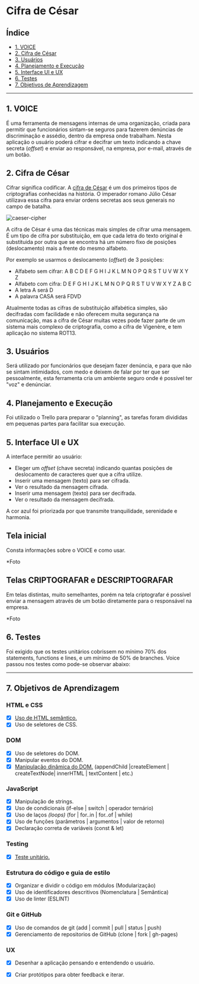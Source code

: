 # Cifra de César

## Índice

* [1. VOICE](#1-voice)
* [2. Cifra de César](#2-cifra-de-cesar) 
* [3. Usuários](#3-Usuários)
* [4. Planejamento e Execução](#4-planejamento-e-execução)
* [5. Interface UI e UX](#5-Interface-UI-e-UX)
* [6. Testes](#6-Testes)
* [7. Objetivos de Aprendizagem](#7-objetivos-de-aprendizagem)

***


## 1. VOICE

É uma ferramenta de mensagens internas de uma organização, criada para permitir 
que funcionários sintam-se seguros para fazerem denúncias de discriminação e 
assédio, dentro da empresa onde trabalham.
Nesta aplicação o usuário poderá cifrar e decifrar um texto indicando a chave 
secreta (_offset_) e enviar ao responsável, na empresa, por e-mail, através 
de um botão.

## 2. Cifra de César

Cifrar significa codificar. A [cifra de
César](https://pt.wikipedia.org/wiki/Cifra_de_C%C3%A9sar) é um dos primeiros
tipos de criptografias conhecidas na história. O imperador romano Júlio César
utilizava essa cifra para enviar ordens secretas aos seus generais no campo de
batalha.

![caeser-cipher](https://user-images.githubusercontent.com/11894994/60990999-07ffdb00-a320-11e9-87d0-b7c291bc4cd1.png)

A cifra de César é uma das técnicas mais simples de cifrar uma mensagem. É um
tipo de cifra por substituição, em que cada letra do texto original é
substituida por outra que se encontra há um número fixo de posições
(deslocamento) mais a frente do mesmo alfabeto.

Por exemplo se usarmos o deslocamento (_offset_) de 3 posições:

* Alfabeto sem cifrar: A B C D E F G H I J K L M N O P Q R S T U V W X Y Z
* Alfabeto com cifra:  D E F G H I J K L M N O P Q R S T U V W X Y Z A B C
* A letra A será D
* A palavra CASA será FDVD

Atualmente todas as cifras de substituição alfabética simples, são decifradas
com facilidade e não oferecem muita segurança na comunicação, mas a cifra de César
muitas vezes pode fazer parte de um sistema mais complexo de criptografia, como
a cifra de Vigenère, e tem aplicação no sistema ROT13.

## 3. Usuários

Será utilizado por funcionários que desejam fazer denúncia, e para que não se sintam intimidados,
com medo e deixem de falar por ter que ser pessoalmente, esta ferramenta cria um ambiente seguro
onde é possível ter "voz" e denúnciar.

## 4. Planejamento e Execução

Foi utilizado o Trello para preparar o "planning", as tarefas foram divididas em pequenas partes
para facilitar sua execução.

## 5. Interface UI e UX

A interface permitir ao usuário:

* Eleger um _offset_ (chave secreta) indicando quantas posições de deslocamento de caracteres
  quer que a cifra utilize.
* Inserir uma mensagem (texto) para ser cifrada.
* Ver o resultado da mensagem cifrada.
* Inserir uma mensagem (texto) para ser decifrada.
* Ver o resultado da mensagem decifrada.

A cor azul foi priorizada por que transmite tranquilidade, serenidade e harmonia.

## Tela inicial

Consta informações sobre o VOICE e como usar.

*Foto

## Telas CRIPTOGRAFAR e DESCRIPTOGRAFAR

Em telas distintas, muito semelhantes, porém na tela criptografar é possível enviar a mensagem
através de um botão diretamente para o responsável na empresa.

*Foto

## 6. Testes

Foi exigido que os testes unitários cobrissem no mínimo 70% dos statements, functions e lines, 
e um mínimo de 50% de branches.
Voice passou nos testes como pode-se observar abaixo:

***

## 7. Objetivos de Aprendizagem

### HTML e CSS

* [X] [Uso de HTML semântico.](https://developer.mozilla.org/pt-BR/docs/Glossario/Semantica#Sem%C3%A2ntica_em_HTML)
* [X] Uso de seletores de CSS.

### DOM

* [X] Uso de seletores do DOM.
* [X] Manipular eventos do DOM.
* [X] [Manipulação dinâmica do DOM.](https://developer.mozilla.org/pt-BR/docs/DOM/Referencia_do_DOM/Introdu%C3%A7%C3%A3o)
(appendChild |createElement | createTextNode| innerHTML | textContent | etc.)

### JavaScript

* [X] Manipulação de strings.
* [X] Uso de condicionais (if-else | switch | operador ternário)
* [X] Uso de laços _(loops)_ (for | for..in | for..of | while)
* [X] Uso de funções (parâmetros | argumentos | valor de retorno)
* [X] Declaração correta de variáveis (const & let)

### Testing

* [X] [Teste unitário.](https://jestjs.io/docs/pt-BR/getting-started)

### Estrutura do código e guia de estilo

* [X] Organizar e dividir o código em módulos (Modularização)
* [X] Uso de identificadores descritivos (Nomenclatura | Semântica)
* [X] Uso de linter (ESLINT)

### Git e GitHub

* [X] Uso de comandos de git (add | commit | pull | status | push)
* [X] Gerenciamento de repositorios de GitHub (clone | fork | gh-pages)

### UX

* [X] Desenhar a aplicação pensando e entendendo o usuário.
* [X] Criar protótipos para obter feedback e iterar.



